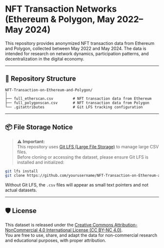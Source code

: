 # NFT Transaction Networks (Ethereum & Polygon, May 2022–May 2024)

This repository provides anonymized NFT transaction data from Ethereum and Polygon, collected between May 2022 and May 2024. The data is intended for research on network dynamics, participation patterns, and decentralization in the digital economy.

---

## 📁 Repository Structure

```
NFT-Transaction-on-Ethereum-and-Polygon/
│
├── full_etherscan.csv         # NFT transaction data from Ethereum
├── full_polygonscan.csv       # NFT transaction data from Polygon
└── .gitattributes             # Git LFS tracking configuration
```

---

## 📦 File Storage Notice

> ⚠️ **Important:**  
> This repository uses [Git LFS (Large File Storage)](https://git-lfs.github.com/) to manage large CSV files.  
> Before cloning or accessing the dataset, please ensure Git LFS is installed and initialized:

```bash
git lfs install
git clone https://github.com/yourusername/NFT-Transaction-on-Ethereum-and-Polygon.git
```

Without Git LFS, the `.csv` files will appear as small text pointers and not actual datasets.

---

## 🛡️ License

This dataset is released under the [Creative Commons Attribution-NonCommercial 4.0 International License (CC BY-NC 4.0)](https://creativecommons.org/licenses/by-nc/4.0/).  
You are free to use, share, and adapt the data for non-commercial research and educational purposes, with proper attribution.
